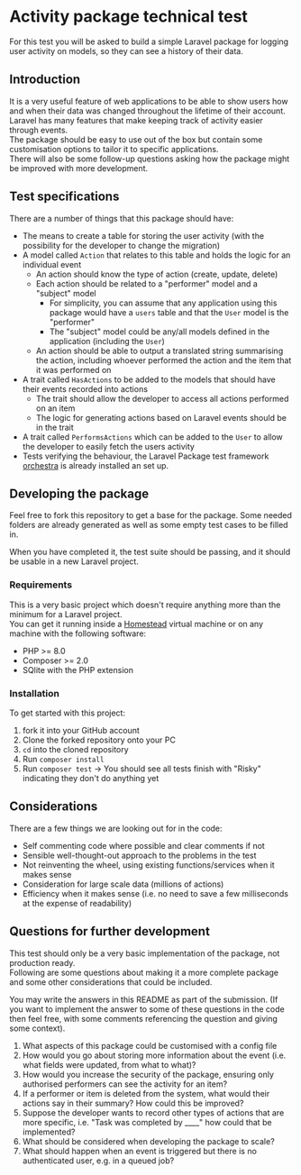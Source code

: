 # Activity package technical test

For this test you will be asked to build a simple Laravel package for logging user activity on models, so they can see a history of their data.

## Introduction
It is a very useful feature of web applications to be able to show users how and when their data was changed throughout the lifetime of their account. Laravel has many features that make keeping track of activity easier through events.  
The package should be easy to use out of the box but contain some customisation options to tailor it to specific applications.  
There will also be some follow-up questions asking how the package might be improved with more development.

## Test specifications
There are a number of things that this package should have:
- The means to create a table for storing the user activity (with the possibility for the developer to change the migration)
- A model called `Action` that relates to this table and holds the logic for an individual event
    - An action should know the type of action (create, update, delete)
    - Each action should be related to a "performer" model and a "subject" model
        - For simplicity, you can assume that any application using this package would have a `users` table and that the `User` model is the "performer"
        - The "subject" model could be any/all models defined in the application (including the `User`)
    - An action should be able to output a translated string summarising the action, including whoever performed the action and the item that it was performed on
- A trait called `HasActions` to be added to the models that should have their events recorded into actions
    - The trait should allow the developer to access all actions performed on an item
    - The logic for generating actions based on Laravel events should be in the trait
- A trait called `PerformsActions` which can be added to the `User` to allow the developer to easily fetch the users activity
- Tests verifying the behaviour, the Laravel Package test framework [orchestra](https://packages.tools/testbench) is already installed an set up.

## Developing the package
Feel free to fork this repository to get a base for the package. Some needed folders are already generated as well as some empty test cases to be filled in.

When you have completed it, the test suite should be passing, and it should be usable in a new Laravel project.

### Requirements
This is a very basic project which doesn't require anything more than the minimum for a Laravel project.  
You can get it running inside a [Homestead](https://laravel.com/docs/9.x/homestead#main-content) virtual machine or on any machine with the following software:
- PHP >= 8.0
- Composer >= 2.0
- SQlite with the PHP extension

### Installation
To get started with this project:
1. fork it into your GitHub account
2. Clone the forked repository onto your PC
3. `cd` into the cloned repository
4. Run `composer install`
5. Run `composer test` -> You should see all tests finish with "Risky" indicating they don't do anything yet

## Considerations
There are a few things we are looking out for in the code:
- Self commenting code where possible and clear comments if not
- Sensible well-thought-out approach to the problems in the test
- Not reinventing the wheel, using existing functions/services when it makes sense
- Consideration for large scale data (millions of actions)
- Efficiency when it makes sense (i.e. no need to save a few milliseconds at the expense of readability)

## Questions for further development
This test should only be a very basic implementation of the package, not production ready.  
Following are some questions about making it a more complete package and some other considerations that could be included.

You may write the answers in this README as part of the submission. (If you want to implement the answer to some of these questions in the code then feel free, with some comments referencing the question and giving some context).

1. What aspects of this package could be customised with a config file
2. How would you go about storing more information about the event (i.e. what fields were updated, from what to what)?
3. How would you increase the security of the package, ensuring only authorised performers can see the activity for an item?
4. If a performer or item is deleted from the system, what would their actions say in their summary? How could this be improved?
5. Suppose the developer wants to record other types of actions that are more specific, i.e. "Task was completed by ____" how could that be implemented?
6. What should be considered when developing the package to scale?
7. What should happen when an event is triggered but there is no authenticated user, e.g. in a queued job?
